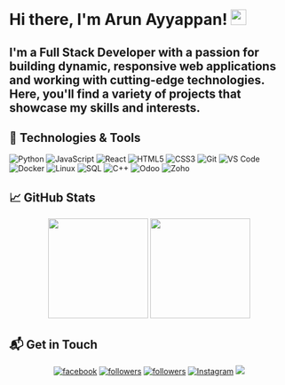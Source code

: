 # Hi there, I'm Arun Ayyappan! <img src="https://media.giphy.com/media/hvRJCLFzcasrR4ia7z/giphy.gif" width="28">

<!--
![Welcome Banner](https://user-images.githubusercontent.com/Arun-Ayyappan/welcome-banner.png)
-->
I'm a Full Stack Developer with a passion for building dynamic, responsive web applications and working with cutting-edge technologies. Here, you'll find a variety of projects that showcase my skills and interests.
---

## 🔧 Technologies & Tools

![Python](https://img.shields.io/badge/-Python-333?style=flat&logo=python)
![JavaScript](https://img.shields.io/badge/-JavaScript-333?style=flat&logo=javascript)
![React](https://img.shields.io/badge/-React-333?style=flat&logo=react)
![HTML5](https://img.shields.io/badge/-HTML5-333?style=flat&logo=html5)
![CSS3](https://img.shields.io/badge/-CSS3-333?style=flat&logo=css3)
![Git](https://img.shields.io/badge/-Git-333?style=flat&logo=git)
![VS Code](https://img.shields.io/badge/-VS%20Code-333?style=flat&logo=visual-studio-code)
![Docker](https://img.shields.io/badge/-Docker-333?style=flat&logo=docker)
![Linux](https://img.shields.io/badge/-Linux-333?style=flat&logo=linux)
![SQL](https://img.shields.io/badge/-SQL-333?style=flat&logo=sql)
![C++](https://img.shields.io/badge/-C++-333?style=flat&logo=c%2B%2B)
![Odoo](https://img.shields.io/badge/-Odoo-333?style=flat&logo=odoo)
![Zoho](https://img.shields.io/badge/-Zoho-333?style=flat&logo=zoho)
<!--![PyCharm](https://img.shields.io/badge/-PyCharm-333?style=flat&logo=pycharm)-->
<!--![Node.js](https://img.shields.io/badge/-Node.js-333?style=flat&logo=node.js)-->
<!--![MongoDB](https://img.shields.io/badge/-MongoDB-333?style=flat&logo=mongodb)-->


## 📈 GitHub Stats

<p align="center">
  <img height="180em" src="https://github-readme-stats.vercel.app/api?username=Arun-Ayyappan&show_icons=true&hide_border=true&theme=radical" />
  <img height="180em" src="https://github-readme-stats.vercel.app/api/top-langs/?username=Arun-Ayyappan&hide=html&hide_border=true&theme=radical&layout=compact" />
</p>


## 📬 Get in Touch

<p align="center">
  <a href="https://www.facebook.com/profile.php?id=100009452708730">
    <img alt="facebook" title="Facebook" src="https://img.shields.io/badge/Facebook-%231877F2.svg?style=for-the-badge&logo=Facebook&logoColor=white"/></a> 
  <a href="https://x.com/ArunAyy68952760">
    <img alt="followers" title="Follow me on Twitter" src="https://img.shields.io/twitter/follow/jinoy_varghese?color=55960c&labelColor=488207&label=Follow&logo=twitter&logoColor=white&style=for-the-badge"/></a>
  <a href="https://github.com/Arun-Ayyappan">
    <img alt="followers" title="Follow me on Github" src="https://img.shields.io/github/followers/Arun-Ayyappan?color=236ad3&labelColor=1155ba&style=for-the-badge&logo=github&label=Follow"/></a>
  <a href="https://www.instagram.com/_arunayyappan_">
    <img alt="Instagram" title="Instagram" src="https://img.shields.io/badge/Arun_Ayyappan-%23E4405F.svg?style=for-the-badge&logo=Instagram&logoColor=white"/></a>
  <a href="mailto:arunayyappan644@example.com">
    <img src="https://img.shields.io/badge/Email-D14836?style=for-the-badge&logo=gmail&logoColor=white"/></a>
</p>


<!---
Arun-Ayyappan/Arun-Ayyappan is a ✨ special ✨ repository because its `README.md` (this file) appears on your GitHub profile.
You can click the Preview link to take a look at your changes.
--->

